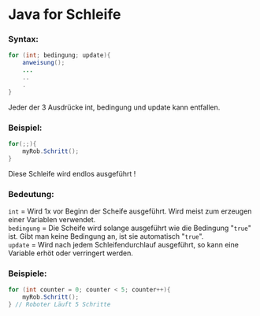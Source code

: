 # Java for Schleife

### Syntax:

```java
for (int; bedingung; update){
    anweisung();
    ...
    ..
    .
}
```

Jeder der 3 Ausdrücke int, bedingung und update kann entfallen.

### Beispiel:

```java
for(;;){
    myRob.Schritt();
}
```

Diese Schleife wird endlos ausgeführt !

### Bedeutung:

<code>int</code> = Wird 1x vor Beginn der Scheife ausgeführt. Wird meist zum erzeugen einer Variablen verwendet.
<br><code>bedingung</code> = Die Scheife wird solange ausgeführt wie die Bedingung "<code>true</code>" ist. Gibt man keine Bedingung an, ist sie automatisch "<code>true</code>".<br><code>update</code> = Wird nach jedem Schleifendurchlauf ausgeführt, so kann eine Variable erhöt oder verringert werden.

### Beispiele:

```java
for (int counter = 0; counter < 5; counter++){
    myRob.Schritt();
} // Roboter Läuft 5 Schritte
```
